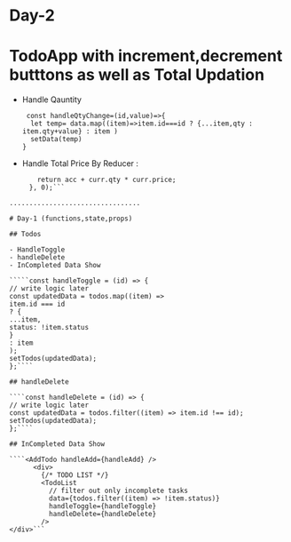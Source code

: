 # Day-2

# TodoApp with increment,decrement butttons as well as Total Updation

- Handle Qauntity

  ```
   const handleQtyChange=(id,value)=>{
    let temp= data.map((item)=>item.id===id ? {...item,qty :  item.qty+value} : item )
    setData(temp)
  }

  ```

- Handle Total Price By Reducer :

``````let total = data.reduce((acc, curr) => {
       return acc + curr.qty * curr.price;
     }, 0);```

.................................

# Day-1 (functions,state,props)

## Todos

- HandleToggle
- handleDelete
- InCompleted Data Show

`````const handleToggle = (id) => {
// write logic later
const updatedData = todos.map((item) =>
item.id === id
? {
...item,
status: !item.status
}
: item
);
setTodos(updatedData);
};````

## handleDelete

````const handleDelete = (id) => {
// write logic later
const updatedData = todos.filter((item) => item.id !== id);
setTodos(updatedData);
};````

## InCompleted Data Show

````<AddTodo handleAdd={handleAdd} />
      <div>
        {/* TODO LIST */}
        <TodoList
          // filter out only incomplete tasks
          data={todos.filter((item) => !item.status)}
          handleToggle={handleToggle}
          handleDelete={handleDelete}
        />
</div>```
``````
